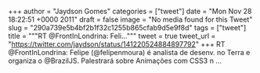 
+++
author = "Jaydson Gomes"
categories = ["tweet"]
date = "Mon Nov 28 18:22:51 +0000 2011"
draft = false
image = "No media found for this Tweet"
slug = "290a739e5b4bf2b1f32c1255b865cfab9d5e9f8d"
tags = ["tweet"]
title = """RT @FrontInLondrina: Feli..."""
tweet = true
tweet_url = "https://twitter.com/jaydson/status/141220524884897792"
+++
RT @FrontInLondrina: Felipe (@felipenmoura) é analista de desenv. no Terra e organiza o @BrazilJS. Palestrará sobre Animações com CSS3 n ...
